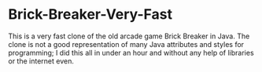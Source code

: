 # Brick-Breaker-Very-Fast
This is a very fast clone of the old arcade game Brick Breaker in Java. The clone is not a good representation of many Java attributes and styles for programming; I did this all in under an hour and without any help of libraries or the internet even.
